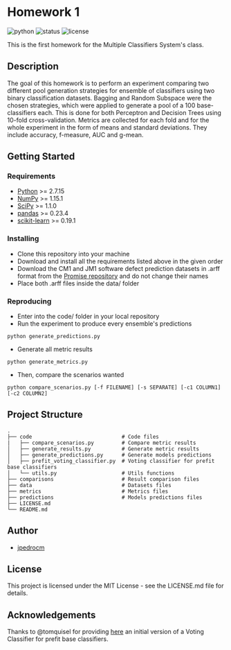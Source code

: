 # Homework 1

![python](https://img.shields.io/badge/python-2.7-blue.svg)
![status](https://img.shields.io/badge/status-finished-green.svg)
![license](https://img.shields.io/badge/license-MIT-green.svg)

This is the first homework for the Multiple Classifiers System's class.

## Description

The goal of this homework is to perform an experiment comparing two different pool generation strategies for ensemble of classifiers using two binary classification datasets. Bagging and Random Subspace were the chosen strategies, which were applied to generate a pool of a 100 base-classifiers each. This is done for both Perceptron and Decision Trees using 10-fold cross-validation. Metrics are collected for each fold and for the whole experiment in the form of means and standard deviations. They include accuracy, f-measure, AUC and g-mean.

## Getting Started

### Requirements

* [Python](https://www.python.org/) >= 2.7.15
* [NumPy](http://www.numpy.org/) >= 1.15.1
* [SciPy](https://www.scipy.org/) >= 1.1.0
* [pandas](https://pandas.pydata.org/) >= 0.23.4
* [scikit-learn](http://scikit-learn.org/stable/) >= 0.19.1


### Installing

* Clone this repository into your machine
* Download and install all the requirements listed above in the given order
* Download the CM1 and JM1 software defect prediction datasets in .arff format from the [Promise repository](http://promise.site.uottawa.ca/SERepository/datasets-page.html) and do not change their names
* Place both .arff files inside the data/ folder

### Reproducing

* Enter into the code/ folder in your local repository
* Run the experiment to produce every ensemble's predictions
```
python generate_predictions.py
```
* Generate all metric results
```
python generate_metrics.py
```
* Then, compare the scenarios wanted
```
python compare_scenarios.py [-f FILENAME] [-s SEPARATE] [-c1 COLUMN1] [-c2 COLUMN2]
```

## Project Structure

    .            
    ├── code                             # Code files
    |   ├── compare_scenarios.py         # Compare metric results 
    │   ├── generate_results.py          # Generate metric results
    │   ├── generate_predictions.py      # Generate models predictions
    │   ├── prefit_voting_classifier.py  # Voting classifier for prefit base classifiers
    │   └── utils.py                     # Utils functions
    ├── comparisons                      # Result comparison files
    ├── data                             # Datasets files
    ├── metrics                          # Metrics files
    ├── predictions                      # Models predictions files
    ├── LICENSE.md
    └── README.md

## Author

* [jpedrocm](https://github.com/jpedrocm)

## License

This project is licensed under the MIT License - see the LICENSE.md file for details.

## Acknowledgements

Thanks to @tomquisel for providing [here](https://gist.github.com/tomquisel/a421235422fdf6b51ec2ccc5e3dee1b4) an initial version of a Voting Classifier for prefit base classifiers.